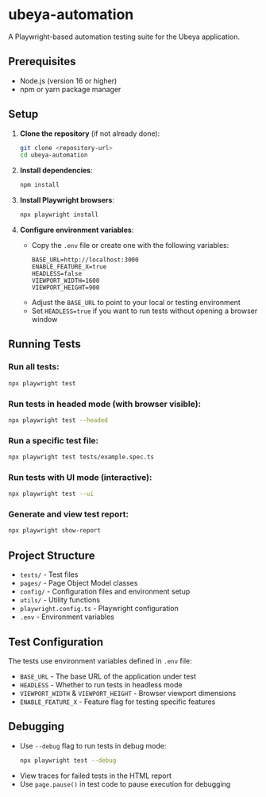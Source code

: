 # ubeya-automation

A Playwright-based automation testing suite for the Ubeya application.

## Prerequisites

- Node.js (version 16 or higher)
- npm or yarn package manager

## Setup

1. **Clone the repository** (if not already done):
   ```bash
   git clone <repository-url>
   cd ubeya-automation
   ```

2. **Install dependencies**:
   ```bash
   npm install
   ```

3. **Install Playwright browsers**:
   ```bash
   npx playwright install
   ```

4. **Configure environment variables**:
   - Copy the `.env` file or create one with the following variables:
     ```
     BASE_URL=http://localhost:3000
     ENABLE_FEATURE_X=true
     HEADLESS=false
     VIEWPORT_WIDTH=1600
     VIEWPORT_HEIGHT=900
     ```
   - Adjust the `BASE_URL` to point to your local or testing environment
   - Set `HEADLESS=true` if you want to run tests without opening a browser window

## Running Tests

### Run all tests:
```bash
npx playwright test
```

### Run tests in headed mode (with browser visible):
```bash
npx playwright test --headed
```

### Run a specific test file:
```bash
npx playwright test tests/example.spec.ts
```

### Run tests with UI mode (interactive):
```bash
npx playwright test --ui
```

### Generate and view test report:
```bash
npx playwright show-report
```

## Project Structure

- `tests/` - Test files
- `pages/` - Page Object Model classes
- `config/` - Configuration files and environment setup
- `utils/` - Utility functions
- `playwright.config.ts` - Playwright configuration
- `.env` - Environment variables

## Test Configuration

The tests use environment variables defined in `.env` file:
- `BASE_URL` - The base URL of the application under test
- `HEADLESS` - Whether to run tests in headless mode
- `VIEWPORT_WIDTH` & `VIEWPORT_HEIGHT` - Browser viewport dimensions
- `ENABLE_FEATURE_X` - Feature flag for testing specific features

## Debugging

- Use `--debug` flag to run tests in debug mode:
  ```bash
  npx playwright test --debug
  ```
- View traces for failed tests in the HTML report
- Use `page.pause()` in test code to pause execution for debugging